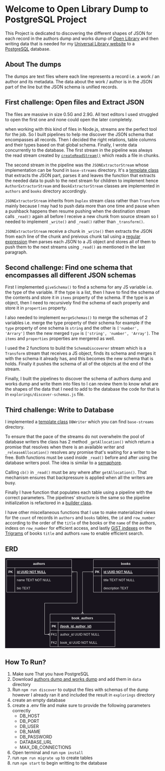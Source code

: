 # Welcome to Open Library Dump to PostgreSQL Project
This Project is dedicated to discovering the different shapes of JSON for each record in the authors dump and works dump of [Open Library](https://openlibrary.org/developers/dumps) and then writing data that is needed for my [Universal Library website](https://github.com/MohammedAHelmi/universal-library) to a [PostgreSQL](https://www.postgresql.org/) database.
## About The dumps
The dumps are text files where each line represents a record i.e. a work / an author and its metadata. The data about the work / author is in the JSON part of the line but the JSON schema is unified records. 

## First challenge: Open files and Extract JSON
The files are massive in size 0.5G and 2.9G. All text editors I used struggled to open the first one and none could open the later completely.

when working with this kind of files in Node.js, streams are the perfect tool for the job. So I built pipelines to help me discover the JSON schema that encompasses all records. Then I decided the right relations, table columns and their types based on that global schema. Finally, I wrote data concurrently to the database. The first stream in the pipeline was always the read stream created by [`createReadStream()`](https://nodejs.org/api/fs.html#filehandlecreatereadstreamoptions) which reads a file in chunks.

The second stream in the pipeline was the `JSONExtractorStream` whose implementation can be found in `base-streams` directory. It's a [template class](https://refactoring.guru/design-patterns/template-method) that extracts the JSON part, parses it and leaves the function that extracts the needed data to push to the next stream for children to implement hence `AuthorExtractorStream` and `BookExtractorStream` classes are implemented in `authors` and `books` directory accordingly. 

`JSONExtractorStream` inherits from `Duplex` stream class rather than `Transform` mainly because I may had to push data more than one time and pause when a pushback happens then resume pushing when the destination stream calls `_read()` again all before I receive a new chunk from source stream so I needed to implement `_write()` and `_read()` rather than `_transform()`. 

`JSONExtractorStream` receive a chunk in `_write()` then extracts the JSON from each line of the chunk and preivous chunk tail using a [regular expression](https://developer.mozilla.org/en-US/docs/Web/JavaScript/Guide/Regular_expressions) then parses each JSON to a JS object and stores all of them to push them to the next streams using `_read()` as mentioned in the last paragraph.

## Second challenge: Find one schema that encompasses all different JSON schemas
First I implemented `giveSchema()` to find a schema for any JS variable i.e. the type of the variable. If the type is a list, then I have to find the schema of the contents and store it in `items` property of the schema. If the type is an object, then I need to recursively find the schema of each property and store it in `properties` property.

I also needed to implement `mergeSchemas()` to merge the schemas of 2 variables i.e. merge the type property of their schema for example if the `type` property of one schema is `string` and the other is `['number', 'Arrary']` then the new merged `type` is `['string', 'number', 'Array']`. The `items` and `properties` properties are mergered as well.  

I used the 2 functions to build the `SchemaDiscoverer` stream which is a `Transform` stream that receives a JS object, finds its schema and merges it with the schema it already has, and this becomes the new schema that is holds. Finally it pushes the schema of all of the objects at the end of the stream.

Finally, I built the pipelines to discover the schema of authors dump and works dump and write them into files to I can review them to know what are the shapes of the data that I need to add to the database the code for that is in `explorings/discover-schemas.js` file.

## Third challenge: Write to Database
I implemented a [template class](https://refactoring.guru/design-patterns/template-method) `DBWriter` which you can find `base-streams` directory. 

To ensure that the pace of the streams do not overwhelm the pool of database writers the class has 2 method `_getAllocation()` which return a promise that resolves when there is an available writer and `_releaseAllocation()` resolves any promise that's waiting for a writer to be free. Both functions must be used inside `_read()` before and after using the database writers pool. The idea is similar to a [semaphore](https://en.wikipedia.org/wiki/Semaphore_(programming)).

Calling `cb()` in `_read()` must be any where after `getAllocation()`. That mechanism ensures that backpressure is applied when all the writers are busy.

Finally I have function that populates each table using a pipeline with the correct parameters. The pipelines' structure is the same so the pipeline initialization is refactored in a [builder class](https://refactoring.guru/design-patterns/builder). 

I have other miscellaneous functions that I use to make materialized views for the `count` of records in `authors` and `books` tables, the `id` and `row_number` according to the order of the `title` of the books or the `name` of the authors, indexs on `row_number` for efficient access, and lastly  [GiST indexes](https://www.postgresql.org/docs/8.1/gist.html) on the [Trigrams](https://www.postgresql.org/docs/current/pgtrgm.html#PGTRGM-CONCEPTS) of books `title` and authors `name` to enable efficient search.

## ERD
![ERD Image](visual-resources/erd-univ.drawio.png)

## How To Run?
1. Make sure That you have PostgreSQL
2. Download [authors dump and works dump]((https://openlibrary.org/developers/dumps)) and add them in `data` directory
3. Run `npm run discover` to output the files with schemas of the dump however I already ran it and included the result in `explorings` directory
4. create an empty database
5. create a .env file and make sure to provide the following parameters correctly
    - DB_HOST
    - DB_PORT
    - DB_USER
    - DB_NAME
    - DB_PASSWORD
    - DATABASE_URL
    - MAX_DB_CONNECTIONS
6. Open terminal and run `npm install`
7. run `npm run migrate up` to create tables
8. run `npm start` to begin writting to the database